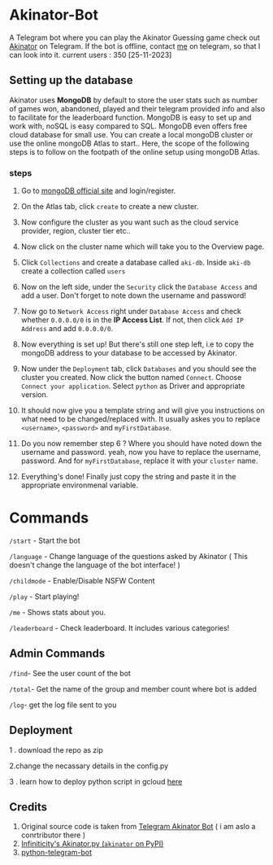 # Akinator-Bot
A Telegram bot where you can play the Akinator Guessing game
check out [Akinator](https://telegram.me/Akinatorq_bot) on Telegram.
If the bot is offline, contact [me](https://telegram.me/blacknut1803) on telegram, so that I can look into it.
current users : 350 [25-11-2023]





## Setting up the database

Akinator uses **MongoDB** by default to store the user stats such as number of games won, abandoned, played and their telegram provided info and also to facilitate for the leaderboard function. MongoDB is easy to set up and work with, noSQL is easy compared to SQL. MongoDB even offers free cloud database for small use. You can create a local mongoDB cluster or use the online mongoDB Atlas to start.. Here, the scope of the following steps is to follow on the footpath of the online setup using mongoDB Atlas.

### steps

1) Go to [mongoDB official site](https://www.mongodb.com/) and login/register.

2) On the Atlas tab, click `create` to create a new cluster.

3) Now configure the cluster as you want such as the cloud service provider, region, cluster tier etc..

4) Now click on the cluster name which will take you to the Overview page.

5) Click `Collections` and create a database called `aki-db`. Inside `aki-db` create a collection called `users`

6) Now on the left side, under the `Security` click the `Database Access` and add a user. Don't forget to note down the username and password!

7) Now go to `Network Access` right under `Database Access` and check whether `0.0.0.0/0` is in the **IP Access List**. If not, then click `Add IP Address` and add `0.0.0.0/0`.

8) Now everything is set up! But there's still one step left, i.e to copy the mongoDB address to your database to be accessed by Akinator.

9) Now under the `Deployment` tab, click `Databases` and you should see the cluster you created. Now click the button named `Connect`. Choose `Connect your application`. Select `python` as Driver and appropriate version.

10) It should now give you a template string and will give you instructions on what need to be changed/replaced with. It usually askes you to replace `<username>`, `<password>` and `myFirstDatabase`.

11) Do you now remember step 6 ? Where you should have noted down the username and password. yeah, now you have to replace the username, password. And for `myFirstDatabase`, replace it with your `cluster` name.

12) Everything's done! Finally just copy the string and paste it in the appropriate environmenal variable.


 
# Commands
`/start` - Start the bot

`/language` - Change language of the questions asked by Akinator ( This doesn't change the language of the bot interface! )

`/childmode` - Enable/Disable NSFW Content

`/play` - Start playing!

`/me` - Shows stats about you.

`/leaderboard` - Check leaderboard. It includes various categories!
## Admin Commands 

`/find`- See the user count of the bot

`/total`- Get the name of the group and member count where bot is added 

`/log`- get the log file sent to you 



## Deployment 
1 . download the repo as zip

 2.change the necassary details in the config.py 
 
 3 . learn how to deploy python script in gcloud [here](https://youtu.be/lEKp2O7MTfY?si=p2VYayICKKIxieKq)
 

## Credits

 1. Original source code is taken from  [Telegram Akinator Bot](https://github.com/adenosinetp10/Akinator-Bot) ( i am aslo a conrtributor there )
 3. [Infiniticity's Akinator.py (`akinator` on PyPI)](https://github.com/Infiniticity/akinator.py)
 4. [python-telegram-bot](https://github.com/python-telegram-bot/python-telegram-bot)
 
